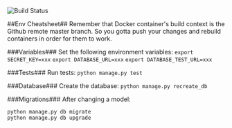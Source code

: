 ![Build Status](https://travis-ci.org/neilb14/flask-microservices-users.svg?branch=master)

##Env Cheatsheet##
Remember that Docker container's build context is the Github remote master branch. So you gotta push your changes and rebuild containers in order for them to work.

###Variables###
Set the following environment variables:
```export SECRET_KEY=xxx```
```export DATABASE_URL=xxx```
```export DATABASE_TEST_URL=xxx```

###Tests###
Run tests:
```python manage.py test```

###Database###
Create the database:
```python manage.py recreate_db```

###Migrations###
After changing a model:
```
python manage.py db migrate
python manage.py db upgrade
```
